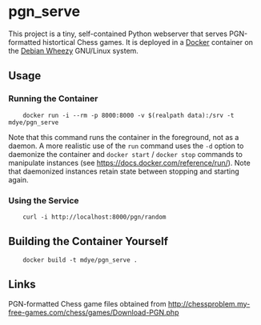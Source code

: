 # pgn_serve

This project is a tiny, self-contained Python webserver that serves PGN-formatted histortical Chess games. It is deployed in a [Docker](http://docker.io) container on the [Debian Wheezy](https://www.debian.org/releases/stable/) GNU/Linux system.

## Usage

### Running the Container

        docker run -i --rm -p 8000:8000 -v $(realpath data):/srv -t mdye/pgn_serve

Note that this command runs the container in the foreground, not as a daemon. A more realistic use of the `run` command uses the `-d` option to daemonize the container and `docker start` / `docker stop` commands to manipulate instances (see https://docs.docker.com/reference/run/). Note that daemonized instances retain state between stopping and starting again.

### Using the Service

        curl -i http://localhost:8000/pgn/random

## Building the Container Yourself

        docker build -t mdye/pgn_serve .

## Links

PGN-formatted Chess game files obtained from http://chessproblem.my-free-games.com/chess/games/Download-PGN.php
